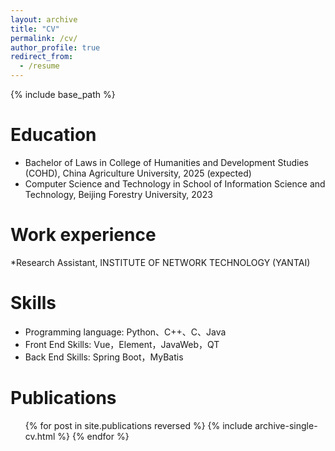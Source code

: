 ```yaml
---
layout: archive
title: "CV"
permalink: /cv/
author_profile: true
redirect_from:
  - /resume
---
```


{% include base_path %}

Education
======
* Bachelor of Laws in College of Humanities and Development Studies (COHD), China Agriculture University, 2025 (expected)
* Computer Science and Technology in School of Information Science and Technology, Beijing Forestry University, 2023

Work experience
======
*Research Assistant, INSTITUTE OF NETWORK TECHNOLOGY (YANTAI)

Skills
======
* Programming language: Python、C++、C、Java
* Front End Skills: Vue，Element，JavaWeb，QT
* Back End Skills: Spring Boot，MyBatis


Publications
======
  <ul>{% for post in site.publications reversed %}
    {% include archive-single-cv.html %}
  {% endfor %}</ul>

